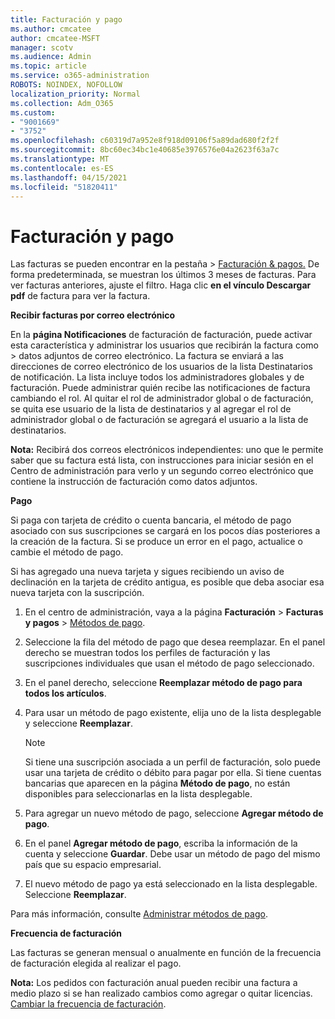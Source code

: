 ```yaml
---
title: Facturación y pago
ms.author: cmcatee
author: cmcatee-MSFT
manager: scotv
ms.audience: Admin
ms.topic: article
ms.service: o365-administration
ROBOTS: NOINDEX, NOFOLLOW
localization_priority: Normal
ms.collection: Adm_O365
ms.custom:
- "9001669"
- "3752"
ms.openlocfilehash: c60319d7a952e8f918d09106f5a89dad680f2f2f
ms.sourcegitcommit: 8bc60ec34bc1e40685e3976576e04a2623f63a7c
ms.translationtype: MT
ms.contentlocale: es-ES
ms.lasthandoff: 04/15/2021
ms.locfileid: "51820411"
---
```

# <a name="billing-and-payment"></a>Facturación y pago

Las facturas se pueden encontrar en la pestaña  >  [Facturación & pagos.](https://go.microsoft.com/fwlink/p/?linkid=848039)  De forma predeterminada, se muestran los últimos 3 meses de facturas.  Para ver facturas anteriores, ajuste el filtro.  Haga clic **en el vínculo Descargar pdf** de factura para ver la factura.

**Recibir facturas por correo electrónico**

En la **página Notificaciones** de facturación de facturación, puede activar esta característica y administrar los usuarios que recibirán la factura como  >  [](https://go.microsoft.com/fwlink/p/?linkid=853212) datos adjuntos de correo  electrónico. La factura se enviará a las direcciones de correo electrónico de los usuarios de la lista Destinatarios de notificación. La lista incluye todos los administradores globales y de facturación.  Puede administrar quién recibe las notificaciones de factura cambiando el rol.  Al quitar el rol de administrador global o de facturación, se quita ese usuario de la lista de destinatarios y al agregar el rol de administrador global o de facturación se agregará el usuario a la lista de destinatarios.

**Nota:** Recibirá dos correos electrónicos independientes: uno que le permite saber que su factura está lista, con instrucciones para iniciar sesión en el Centro de administración para verlo y un segundo correo electrónico que contiene la instrucción de facturación como datos adjuntos.

**Pago**

Si paga con tarjeta de crédito o cuenta bancaria, el método de pago asociado con sus suscripciones se cargará en los pocos días posteriores a la creación de la factura. Si se produce un error en el pago, actualice o cambie el método de pago.

Si has agregado una nueva tarjeta y sigues recibiendo un aviso de declinación en la tarjeta de crédito antigua, es posible que deba asociar esa nueva tarjeta con la suscripción.

1. En el centro de administración, vaya a la página **Facturación** > **Facturas y pagos** > [Métodos de pago](https://go.microsoft.com/fwlink/p/?linkid=2018806).

2. Seleccione la fila del método de pago que desea reemplazar. En el panel derecho se muestran todos los perfiles de facturación y las suscripciones individuales que usan el método de pago seleccionado.

3. En el panel derecho, seleccione **Reemplazar método de pago para todos los artículos**.

4. Para usar un método de pago existente, elija uno de la lista desplegable y seleccione **Reemplazar**.

    > [!NOTE]
    > Si tiene una suscripción asociada a un perfil de facturación, solo puede usar una tarjeta de crédito o débito para pagar por ella. Si tiene cuentas bancarias que aparecen en la página **Método de pago**, no están disponibles para seleccionarlas en la lista desplegable.

5. Para agregar un nuevo método de pago, seleccione **Agregar método de pago**.

6. En el panel **Agregar método de pago**, escriba la información de la cuenta y seleccione **Guardar**. Debe usar un método de pago del mismo país que su espacio empresarial.

7. El nuevo método de pago ya está seleccionado en la lista desplegable. Seleccione **Reemplazar**.

Para más información, consulte [Administrar métodos de pago](https://docs.microsoft.com/microsoft-365/commerce/billing-and-payments/manage-payment-methods).

**Frecuencia de facturación**

Las facturas se generan mensual o anualmente en función de la frecuencia de facturación elegida al realizar el pago.  

**Nota:** Los pedidos con facturación anual pueden recibir una factura a medio plazo si se han realizado cambios como agregar o quitar licencias. [Cambiar la frecuencia de facturación](https://docs.microsoft.com/microsoft-365/commerce/billing-and-payments/change-payment-frequency).
